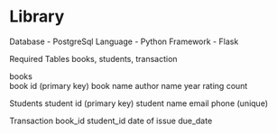 # Library 
Database - PostgreSql
Language - Python
Framework - Flask

Required Tables
books, students, transaction

books                        
  book id (primary key)
  book name
  author name 
  year 
  rating 
  count

Students 
  student id (primary key)
  student name
  email 
  phone (unique)

Transaction 
  book_id 
  student_id 
  date of issue 
  due_date 
  
  

